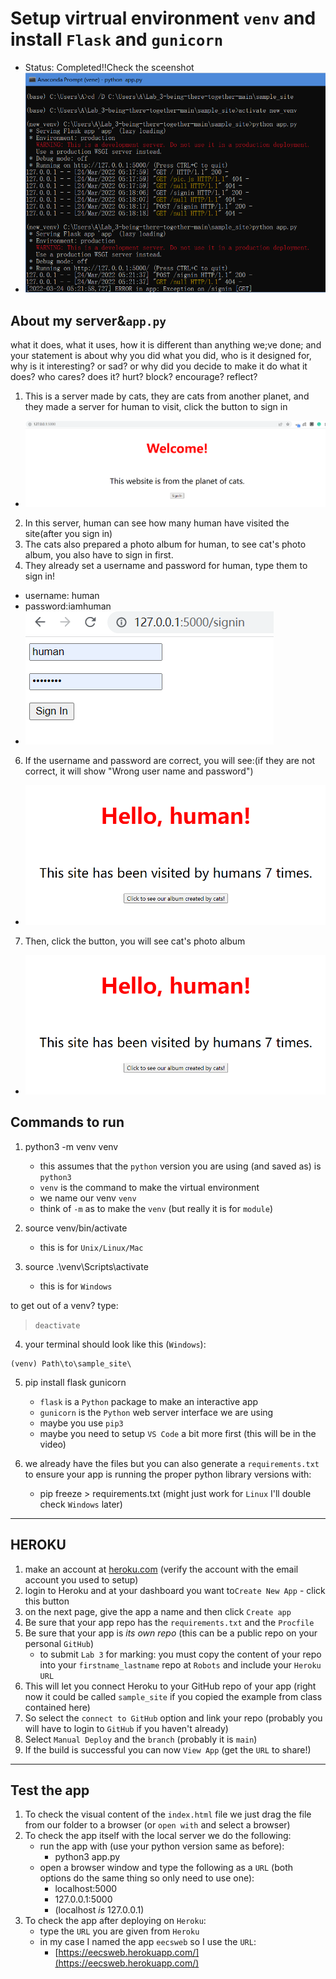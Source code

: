 # Setup virtrual environment `venv` and install `Flask` and `gunicorn`
- Status: Completed!!Check the sceenshot
- ![venv](https://github.com/AdeleYidanZhang/Yidan_heroku/blob/26deda2806e5ed4d12eb787ad7fcd75cd655b8e5/img/venv.PNG)

## About my server&`app.py`
what it does, what it uses, how it is different than anything we;ve done; and your statement is about why you did what you did, who is it designed for, why is it interesting? or sad? or why did you decide to make it do what it does? who cares? does it? hurt? block? encourage? reflect?
1. This is a server made by cats, they are cats from another planet, and they made a server for human to visit, click the button to sign in
- ![first_page](https://github.com/AdeleYidanZhang/Yidan_heroku/blob/de3371d74bae0fa853a51f1c858a94c99c449aa5/img/site1.PNG)
2. In this server, human can see how many human have visited the site(after you sign in)
3. The cats also prepared a photo album for human, to see cat's photo album, you also have to sign in first.
4. They already set a username and password for human, type them to sign in!
 - username: human
 - password:iamhuman
 - ![login_page](https://github.com/AdeleYidanZhang/Yidan_heroku/blob/c4b6d9c19732ebedf4811c073bfd7f7816cdf46f/img/site2.PNG)
6. If the username and password are correct, you will see:(if they are not correct, it will show "Wrong user name and password")
 - ![visit_numbers](https://github.com/AdeleYidanZhang/Yidan_heroku/blob/5af436b03851872557869109246f5bc089b8ec1e/img/site3.PNG)
7. Then, click the button, you will see cat's photo album
 - ![album_page](https://github.com/AdeleYidanZhang/Yidan_heroku/blob/5af436b03851872557869109246f5bc089b8ec1e/img/site3.PNG)
## Commands to run

1. python3 -m venv venv
   - this assumes that the `python` version you are using (and saved as) is `python3`
   - `venv` is the command to make the virtual environment
   - we name our venv `venv`
   - think of `-m` as to make the `venv` (but really it is for `module`)

2. source venv/bin/activate
   - this is for `Unix/Linux/Mac`

3. source .\venv\Scripts\activate
   - this is for `Windows`

to get out of a venv? type:
> `deactivate`

4. your terminal should look like this (`Windows`):

``` Terminal
(venv) Path\to\sample_site\
```

5. pip install flask gunicorn
   - `flask` is a `Python` package to make an interactive app 
   - `gunicorn` is the `Python` web server interface we are using
   - maybe you use `pip3`
   - maybe you need to setup `VS Code` a bit more first (this will be in the video)

6. we already have the files but you can also generate a `requirements.txt` to ensure your app is running the proper python library versions with:
   - pip freeze > requirements.txt  (might just work for `Linux` I'll double check `Windows` later)

---

## HEROKU

1. make an account at [heroku.com](https://www.heroku.com/) (verify the account with the email account you used to setup)
2. login to Heroku and at your dashboard you want to`Create New App` - click this button
3. on the next page, give the app a name and then click `Create app`
4. Be sure that your app repo has the `requirements.txt` and the `Procfile`
5. Be sure that your app is _its own repo_ (this can be a public repo on your personal `GitHub`)
   - to submit `Lab 3` for marking: you must copy the content of your repo into your `firstname_lastname` repo at `Robots` and include your `Heroku` `URL`
6. This will let you connect Heroku to your GitHub repo of your app (right now it could be called `sample_site` if you copied the example from class contained here)
7. So select the `connect to GitHub` option and link your repo (probably you will have to login to `GitHub` if you haven't already)
8. Select `Manual Deploy` and the `branch` (probably it is `main`)
9. If the build is successful you can now `View App` (get the `URL` to share!)


---

## Test the app

1. To check the visual content of the `index.html` file we just drag the file from our folder to a browser (or `open with` and select a browser)
2. To check the app itself with the local server we do the following:
   - run the app with (use your python version same as before): 
     - python3 app.py 
   - open a browser window and type the following as a `URL` (both options do the same thing so only need to use one):
     - localhost:5000
     - 127.0.0.1:5000
     - (localhost _is_ 127.0.0.1)
3. To check the app after deploying on `Heroku`:
   - type the `URL` you are given from `Heroku`
   - in my case I named the app `eecsweb` so I use the `URL`:
     - [https://eecsweb.herokuapp.com/](https://eecsweb.herokuapp.com/)
